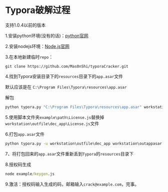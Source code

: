 # Typora破解过程

支持1.0.4以前的版本

1.安装python环境(没有的话)：[python官网](https://www.python.org/)

[^pip]: 在个性化安装的时候记得选上

2.安装nodejs环境：[Node.js官网](https://nodejs.org/zh-cn/)

3.在本地新建临时`repo`：

```git
git clone https://github.com/Mas0nShi/typoraCracker.git
```

4.找到Typora安装目录下的`resources`目录下的`app.asar`文件

默认应该是在 `C:\Program Files\Typora\resources\app.asar`

解包

```cmd
python typora.py "C:\Program Files\Typora\resources\app.asar" workstation\outfile\
```

5.使用脚本文件夹`example\path\License.js`替换掉`workstation\outfile\dec_app\License.js`文件

6.打包`app.asar`文件

```cmd
python typora.py -u workstation\outfile\dec_app workstation\outappasar
```

7、将打包回来的`app.asar`文件重新丢到`Typora`的`resources`目录下

8.授权码生成

```cmd
node example/keygen.js
```

9.激活：授权码输入生成的码，邮箱输入`crack@example.com`，完事。